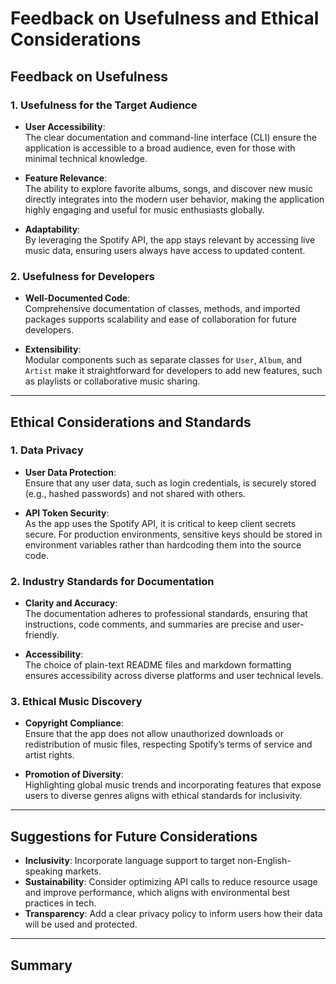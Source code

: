 # **Feedback on Usefulness and Ethical Considerations**

## **Feedback on Usefulness**

### **1. Usefulness for the Target Audience**
- **User Accessibility**:  
  The clear documentation and command-line interface (CLI) ensure the application is accessible to a broad audience, even for those with minimal technical knowledge.  

- **Feature Relevance**:  
  The ability to explore favorite albums, songs, and discover new music directly integrates into the modern user behavior, making the application highly engaging and useful for music enthusiasts globally.

- **Adaptability**:  
  By leveraging the Spotify API, the app stays relevant by accessing live music data, ensuring users always have access to updated content.  

### **2. Usefulness for Developers**
- **Well-Documented Code**:  
  Comprehensive documentation of classes, methods, and imported packages supports scalability and ease of collaboration for future developers.  

- **Extensibility**:  
  Modular components such as separate classes for `User`, `Album`, and `Artist` make it straightforward for developers to add new features, such as playlists or collaborative music sharing.  

---

## **Ethical Considerations and Standards**

### **1. Data Privacy**
- **User Data Protection**:  
  Ensure that any user data, such as login credentials, is securely stored (e.g., hashed passwords) and not shared with others.  

- **API Token Security**:  
  As the app uses the Spotify API, it is critical to keep client secrets secure. For production environments, sensitive keys should be stored in environment variables rather than hardcoding them into the source code.  

### **2. Industry Standards for Documentation**
- **Clarity and Accuracy**:  
  The documentation adheres to professional standards, ensuring that instructions, code comments, and summaries are precise and user-friendly.  

- **Accessibility**:  
  The choice of plain-text README files and markdown formatting ensures accessibility across diverse platforms and user technical levels.  

### **3. Ethical Music Discovery**
- **Copyright Compliance**:  
  Ensure that the app does not allow unauthorized downloads or redistribution of music files, respecting Spotify’s terms of service and artist rights.  

- **Promotion of Diversity**:  
  Highlighting global music trends and incorporating features that expose users to diverse genres aligns with ethical standards for inclusivity.  

---

## **Suggestions for Future Considerations**
- **Inclusivity**: Incorporate language support to target non-English-speaking markets.  
- **Sustainability**: Consider optimizing API calls to reduce resource usage and improve performance, which aligns with environmental best practices in tech.  
- **Transparency**: Add a clear privacy policy to inform users how their data will be used and protected.  

---

## **Summary**

